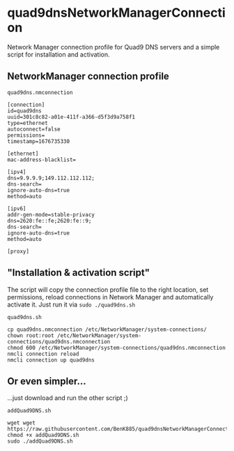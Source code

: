# quad9dnsNetworkManagerConnection
Network Manager connection profile for Quad9 DNS servers and a simple script for installation and activation.

## NetworkManager connection profile
`quad9dns.nmconnection`
```shell
[connection]
id=quad9dns
uuid=301c8c82-a01e-411f-a366-d5f3d9a758f1
type=ethernet
autoconnect=false
permissions=
timestamp=1676735330

[ethernet]
mac-address-blacklist=

[ipv4]
dns=9.9.9.9;149.112.112.112;
dns-search=
ignore-auto-dns=true
method=auto

[ipv6]
addr-gen-mode=stable-privacy
dns=2620:fe::fe;2620:fe::9;
dns-search=
ignore-auto-dns=true
method=auto

[proxy]
```


## "Installation & activation script"
The script will copy the connection profile file to the right location, set permissions, reload connections in Network Manager and automatically activate it. Just run it via `sudo ./quad9dns.sh`

`quad9dns.sh`
```shell
cp quad9dns.nmconnection /etc/NetworkManager/system-connections/
chown root:root /etc/NetworkManager/system-connections/quad9dns.nmconnection
chmod 600 /etc/NetworkManager/system-connections/quad9dns.nmconnection
nmcli connection reload
nmcli connection up quad9dns
```


## Or even simpler...
...just download and run the other script ;)

`addQuad9DNS.sh`

```shell
wget wget https://raw.githubusercontent.com/BenK885/quad9dnsNetworkManagerConnection/main/addQuad9DNS.sh
chmod +x addQuad9DNS.sh
sudo ./addQuad9DNS.sh
```
